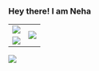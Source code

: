 ### Hey there! I am Neha
<!--
**Neha-520/Neha-520** is a ✨ _special_ ✨ repository because its `README.md` (this file) appears on your GitHub profile.

Here are some ideas to get you started:

- 🔭 I’m currently working on ...
- 🌱 I’m currently learning ...
- 👯 I’m looking to collaborate on ...
- 🤔 I’m looking for help with ...
- 💬 Ask me about ...
- 📫 How to reach me: ...
- 😄 Pronouns: ...
- ⚡ Fun fact: ...
-->
<table>
  <tr>
    <td>
      <img src="https://github-readme-stats.vercel.app/api?username=Neha-520&show_icons=true&locale=en&theme=tokyonight" />
    </td>
    <td rowspan="2">
      <img src="https://github-readme-stats.vercel.app/api/top-langs/?username=Neha-520&langs_count=8&theme=tokyonight" />
    </td>
  <tr>
    <td>
      <img src="https://github-readme-streak-stats.herokuapp.com/?user=Neha-520&theme=tokyonight" />
    </td>
  </tr>
</table>
<img src="https://activity-graph.herokuapp.com/graph?username=Neha-520&theme=material-palenight&area=true" />

